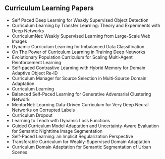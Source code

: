 
<h2>Curriculum Learning Papers</h2>


<ul>

                             

 <li><a target="_blank" href="https://github.com/manjunath5496/Curriculum-Learning-Papers/blob/master/cur(1).pdf" style="text-decoration:none;">Self Paced Deep Learning for Weakly Supervised Object Detection</a></li>

 <li><a target="_blank" href="https://github.com/manjunath5496/Curriculum-Learning-Papers/blob/master/cur(2).pdf" style="text-decoration:none;">Curriculum Learning by Transfer Learning: Theory and Experiments with Deep Networks</a></li>

<li><a target="_blank" href="https://github.com/manjunath5496/Curriculum-Learning-Papers/blob/master/cur(3).pdf" style="text-decoration:none;">CurriculumNet: Weakly Supervised Learning from Large-Scale Web Images</a></li>
 <li><a target="_blank" href="https://github.com/manjunath5496/Curriculum-Learning-Papers/blob/master/cur(4).pdf" style="text-decoration:none;">Dynamic Curriculum Learning for Imbalanced Data Classification</a></li>                              
<li><a target="_blank" href="https://github.com/manjunath5496/Curriculum-Learning-Papers/blob/master/cur(5).pdf" style="text-decoration:none;">On The Power of Curriculum Learning in Training Deep Networks</a></li>
<li><a target="_blank" href="https://github.com/manjunath5496/Curriculum-Learning-Papers/blob/master/cur(6).pdf" style="text-decoration:none;">Evolutionary Population Curriculum for Scaling Multi-Agent Reinforcement Learning</a></li>
 <li><a target="_blank" href="https://github.com/manjunath5496/Curriculum-Learning-Papers/blob/master/cur(7).pdf" style="text-decoration:none;">Self-paced Contrastive Learning with Hybrid Memory for Domain Adaptive Object Re-ID</a></li>

 <li><a target="_blank" href="https://github.com/manjunath5496/Curriculum-Learning-Papers/blob/master/cur(8).pdf" style="text-decoration:none;"> Curriculum Manager for Source Selection in Multi-Source Domain Adaptation </a></li>
   <li><a target="_blank" href="https://github.com/manjunath5496/Curriculum-Learning-Papers/blob/master/cur(9).pdf" style="text-decoration:none;">Curriculum Learning</a></li>
  
   
 <li><a target="_blank" href="https://github.com/manjunath5496/Curriculum-Learning-Papers/blob/master/cur(10).pdf" style="text-decoration:none;">Balanced Self-Paced Learning for Generative Adversarial Clustering Network </a></li>                              
<li><a target="_blank" href="https://github.com/manjunath5496/Curriculum-Learning-Papers/blob/master/cur(11).pdf" style="text-decoration:none;">MentorNet: Learning Data-Driven Curriculum for Very Deep Neural Networks on Corrupted Labels</a></li>
<li><a target="_blank" href="https://github.com/manjunath5496/Curriculum-Learning-Papers/blob/master/cur(12).pdf" style="text-decoration:none;">Curriculum Dropout</a></li>
<li><a target="_blank" href="https://github.com/manjunath5496/Curriculum-Learning-Papers/blob/master/cur(13).pdf" style="text-decoration:none;">Learning to Teach with Dynamic Loss Functions</a></li>

<li><a target="_blank" href="https://github.com/manjunath5496/Curriculum-Learning-Papers/blob/master/cur(14).pdf" style="text-decoration:none;">Guided Curriculum Model Adaptation and Uncertainty-Aware Evaluation for Semantic Nighttime Image Segmentation</a></li>
                              
<li><a target="_blank" href="https://github.com/manjunath5496/Curriculum-Learning-Papers/blob/master/cur(15).pdf" style="text-decoration:none;">Self-Paced Learning: an Implicit Regularization Perspective</a></li>

<li><a target="_blank" href="https://github.com/manjunath5496/Curriculum-Learning-Papers/blob/master/cur(16).pdf" style="text-decoration:none;">Transferable Curriculum for Weakly-Supervised Domain Adaptation</a></li>

  <li><a target="_blank" href="https://github.com/manjunath5496/Curriculum-Learning-Papers/blob/master/cur(17).pdf" style="text-decoration:none;">Curriculum Domain Adaptation for Semantic Segmentation of Urban Scenes</a></li>   
  
</ul>
